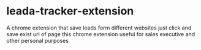 # leada-tracker-extension
A chrome extension that save leads form different websites just click and save exist url of page this chrome extension useful for sales executive and other personal purposes
